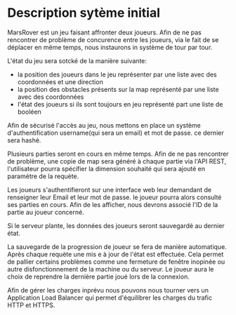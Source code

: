  # Description sytème initial
 
 MarsRover est un jeu faisant affronter deux joueurs. Afin de ne pas rencontrer de problème de concurence entre les joueurs, via le fait de se déplacer en même temps, nous instaurons in système de tour par tour.
 
 L'état du jeu sera sotcké de la manière suivante:
   - la position des joueurs dans le jeu représenter par une liste avec des coordonnées et une direction
   - la position des obstacles présents sur la map représenté par une liste avec des coordonnées
   - l'état des joueurs si ils sont toujours en jeu représenté part une liste de booléen
 
 Afin de sécurisé l'accès au jeu, nous mettons en place un système d'authentification username(qui sera un email) et mot de passe. ce dernier sera hashé.
 
 Plusieurs parties seront en cours en même temps. Afin de ne pas rencontrer de problème, une copie de map sera généré à chaque partie via l'API REST, l'utilisateur pourra spécifier la dimension souhaité qui sera ajouté en paramètre de la requète.
 
 Les joueurs s'authentifieront sur une interface web leur demandant de renseigner leur Email et leur mot de passe. le joueur pourra alors consulté ses parties en cours.
 Afin de les afficher, nous devrons associé l'ID de la partie au joueur concerné.
 
 Si le serveur plante, les données des joueurs seront sauvegardé au dernier état.
 
 La sauvegarde de la progression de joueur se fera de manière automatique. Après chaque requète une mis e à jour de l'état est effectuée. Cela permet de pallier certains problèmes comme une fermeture de fenêtre inopinée ou autre disfonctionnement de la machine ou du serveur.
 Le joueur aura le choix de reprendre la dernière partie joué lors de la connexion.
 
 Afin de gérer les charges inprévu nous pouvons nous tourner vers un Application Load Balancer qui permet d'équilibrer les charges du trafic HTTP et HTTPS.
